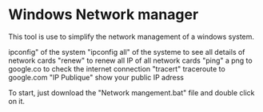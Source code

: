 # Windows Network manager
This tool is use to simplify the network management of a windows system.

ipconfig" of the system 
"ipconfig all" of the systeme to see all details of network cards
"renew" to renew all IP of all network cards
"ping" a png to google.co to check the internet connection
"tracert" traceroute to google.com 
"IP Publique" show your public IP adress

To start, just download the "Network mangement.bat" file and double click on it.